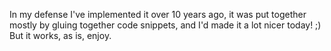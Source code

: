 In my defense I've implemented it over 10 years ago, it was put together mostly by gluing together code snippets, and I'd made it a lot nicer today! ;) But it works, as is, enjoy.